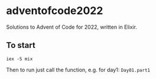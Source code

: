 # adventofcode2022

Solutions to Advent of Code for 2022, written in Elixir.

## To start

`iex -S mix`

Then to run just call the function, e.g. for day1:
`Day01.part1`


